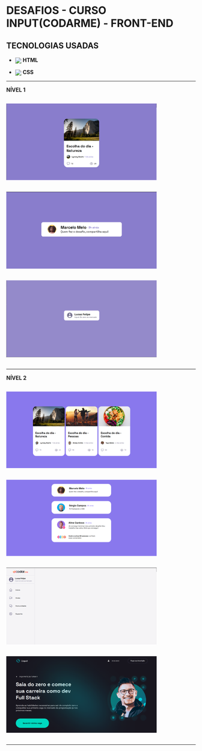 # DESAFIOS - CURSO INPUT(CODARME) - FRONT-END

## TECNOLOGIAS USADAS

- <img align="center" width="40px" heigth="20px" src="https://cdn.jsdelivr.net/gh/devicons/devicon/icons/html5/html5-original.svg" /> **HTML**


- <img align="center" width="40px" heigth="20px" src="https://cdn.jsdelivr.net/gh/devicons/devicon/icons/css3/css3-original.svg" /> **CSS**
  
---   
**NÍVEL 1**
<div style="margin:0; display:flex; flex-direction: column">

<img 
width="400px"
src="./Prints%20-%201/desafio-card-imagem.png">

<img 
width="400px"
src="./Prints%20-%201/desfio-comentario.png">

<img 
width="400px"
src="./Prints%20-%201/print-desafio-perfil.png">

</div>

---

**NÍVEL 2**

<div style="margin:0; display:flex; flex-direction: column">

<img 
width="400px"
src="./Prints%20-%202/desafio-card-imagens-nvl-2.png" />

<img 
width="400px"
src="./Prints%20-%202/desafio-comentarios-nvl-2.png" />

<img 
width="400px"
src="./Prints%20-%202/desafio-menu.png">

<img 
width="400px"
src="./Prints%20-%202/desafio-input.png">

</div>

---
